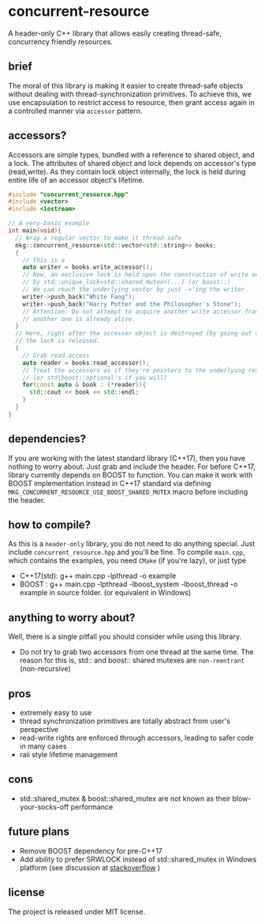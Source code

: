concurrent-resource
============
A header-only C++ library that allows easily creating thread-safe, concurrency friendly resources.

brief
------------
The moral of this library is making it easier to create thread-safe objects without dealing with thread-synchronization primitives.
To achieve this, we use encapsulation to restrict access to resource, then grant access again in a controlled manner via `accessor` pattern.

accessors?
------------
Accessors are simple types, bundled with a reference to shared object, and a lock. The attributes of shared object and lock depends on
accessor's type (read,write). As they contain lock object internally, the lock is held during entire life of an accessor object's lifetime.

~~~cpp
#include "concurrent_resource.hpp"
#include <vector>
#include <iostream>

// A very-basic example
int main(void){
  // Wrap a regular vector to make it thread-safe
  mkg::concurrent_resource<std::vector<std::string>> books;
  {
    // This is a
    auto writer = books.write_accessor();
    // Now, an exclusive lock is held upon the construction of write accessor
    // by std::unique_lock<std::shared_mutex>(...) (or boost::)
    // We can reach the underlying vector by just ->'ing the writer.
    writer->push_back("White Fang");
    writer->push_back("Harry Potter and the Philosopher's Stone");
    // Attention: Do not attempt to acquire another write accessor from same thread whilst
    // another one is already alive.
  }
  // Here, right after the accessor object is destroyed (by going out of scope)
  // the lock is released. 
  {
    // Grab read access
    auto reader = books.read_accessor();
    // Treat the accessors as if they're pointers to the underlying resource
    // (or std|boost::optional's if you will)
    for(const auto & book : (*reader)){
      std::cout << book << std::endl;
    }
  }
}
~~~


dependencies?
------------
If you are working with the latest standard library (C++17), then you have nothing to worry about. Just grab and include the header. 
For before C++17, library currently depends on BOOST to function. You can make it work with BOOST implementation instead in C++17 standard via defining 
`MKG_CONCURRENT_RESOURCE_USE_BOOST_SHARED_MUTEX` macro before including the header.

how to compile?
------------
As this is a `header-only` library, you do not need to do anything special. Just include `concurrent_resource.hpp` and you'll be fine. To compile `main.cpp`, which contains the examples, you need `CMake` (if you're lazy), or just type
* C++17(std): g++ main.cpp -lpthread -o example     
* BOOST : g++ main.cpp -lpthread -lboost_system -lboost_thread -o example
in source folder. (or equivalent in Windows)

anything to worry about?
------------
Well, there is a single pitfall you should consider while using this library.

* Do not try to grab two accessors from one thread at the same time. The reason for this is, std:: and boost:: shared mutexes are `non-reentrant` (non-recursive)

pros
------------
* extremely easy to use
* thread synchronization primitives are totally abstract from user's perspective
* read-write rights are enforced through accessors, leading to safer code in many cases
* raii style lifetime management

cons
------------
* std::shared_mutex & boost::shared_mutex are not known as their blow-your-socks-off performance 


future plans
------------
* Remove BOOST dependency for pre-C++17
* Add ability to prefer SRWLOCK instead of std::shared_mutex in Windows platform (see discussion at [stackoverflow](https://stackoverflow.com/questions/13206414/why-slim-reader-writer-exclusive-lock-outperformance-the-shared-one) )

license
------------
The project is released under MIT license. 
